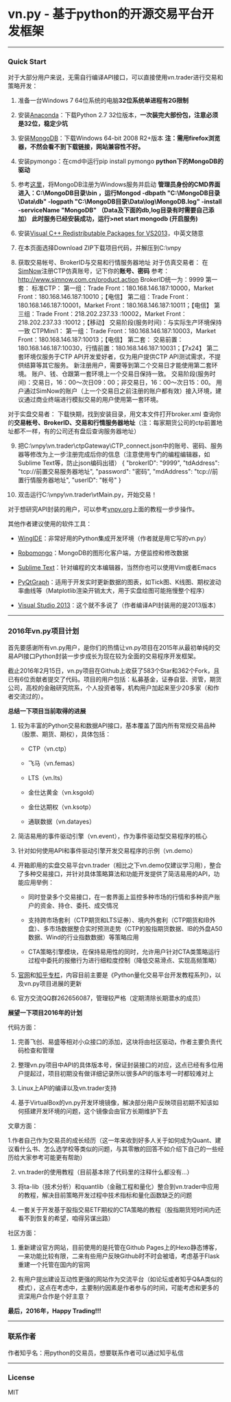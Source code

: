 # vn.py - 基于python的开源交易平台开发框架

---
### Quick Start

对于大部分用户来说，无需自行编译API接口，可以直接使用vn.trader进行交易和策略开发：

1. 准备一台Windows 7 64位系统的电脑**32位系统单进程有2G限制**

2. 安装[Anaconda](http://www.continuum.io/downloads)：下载Python 2.7 32位版本，**一次装完大部份包，注意必须是32位，稳定少坑**

3. 安装[MongoDB](https://www.mongodb.org/downloads#production)：下载Windows 64-bit 2008 R2+版本 **注：需用firefox浏览器，不然会看不到下载链接，网站兼容性不好。**

4. 安装pymongo：在cmd中运行pip install pymongo  **python下的MongoDB的驱动**

5. 参考[这里](http://jingyan.baidu.com/article/6b97984dbeef881ca2b0bf3e.html)，将MongoDB注册为Windows服务并启动
     **管理员身份的CMD界面进入：C:\MongoDB目录\bin ，运行Mongod -dbpath "C:\MongoDB目录\Data\db" -logpath "C:\MongoDB目录\Data\log\MongoDB.log"  -install -serviceName  "MongoDB" （Data及下面的db,log目录有时需要自己添加）**
     **此时服务已经安装成功，运行>net start mongodb (开启服务)**

6. 安装[Visual C++  Redistributable Packages for VS2013](https://www.microsoft.com/en-gb/download/details.aspx?id=40784)，中英文随意

7. 在本页面选择Download ZIP下载项目代码，并解压到C:\vnpy

8. 获取交易帐号、BrokerID与交易和行情服务器地址
           对于仿真交易者：
在[SimNow](http://simnow.com.cn/)注册CTP仿真账号，记下你的**账号、密码**
参考：http://www.simnow.com.cn/product.action
BrokerID统一为：9999
第一套：
    标准CTP：
        第一组：Trade Front：180.168.146.187:10000，Market Front：180.168.146.187:10010；【电信】
        第二组：Trade Front：180.168.146.187:10001，Market Front：180.168.146.187:10011；【电信】
        第三组：Trade Front：218.202.237.33 :10002，Market Front：218.202.237.33 :10012；【移动】
        交易阶段(服务时间)：与实际生产环境保持一致
    CTPMini1：
        第一组：Trade Front：180.168.146.187:10003，Market Front：180.168.146.187:10013；【电信】
第二套：
    交易前置：180.168.146.187:10030，行情前置：180.168.146.187:10031；【7x24】
    第二套环境仅服务于CTP API开发爱好者，仅为用户提供CTP API测试需求，不提供结算等其它服务。
    新注册用户，需要等到第二个交易日才能使用第二套环境。
    账户、钱、仓跟第一套环境上一个交易日保持一致。
    交易阶段(服务时间)：交易日，16：00～次日09：00；非交易日，16：00～次日15：00。
    用户通过SimNow的账户（上一个交易日之前注册的账户都有效）接入环境，建议通过商业终端进行模拟交易的用户使用第一套环境。

 对于实盘交易者：
      下载快期，找到安装目录，用文本文件打开broker.xml
           查询你的**交易帐号、BrokerID、交易和行情服务器地址**（注：每家期货公司的ctp前置地址都不一样，有的公司还有盘后查询服务器地址）

9. 把C:\vnpy\vn.trader\ctpGateway\CTP_connect.json中的账号、密码、服务器等修改为上一步注册完成后你的信息（注意使用专门的编程编辑器，如Sublime Text等，防止json编码出错）
{
    "brokerID": "9999", 
    "tdAddress": "tcp://前置交易服务器地址", 
    "password": "密码", 
    "mdAddress": "tcp://前置行情服务器地址", 
    "userID": "帐号"
}


10. 双击运行C:\vnpy\vn.trader\vtMain.py，开始交易！

对于想研究API封装的用户，可以参考[vnpy.org](http://vnpy.org)上面的教程一步步操作。

其他作者建议使用的软件工具：
* [WingIDE](http://wingware.com/)：非常好用的Python集成开发环境（作者就是用它写的vn.py）

* [Robomongo](https://robomongo.org/)：MongoDB的图形化客户端，方便监控和修改数据

* [Sublime Text](http://www.sublimetext.com/)：针对编程的文本编辑器，当然你也可以使用Vim或者Emacs

* [PyQtGraph](http://www.pyqtgraph.org/)：适用于开发实时更新数据的图表，如Tick图、K线图、期权波动率曲线等（Matplotlib渲染开销太大，用于实盘绘图可能拖慢整个程序）

* [Visual Studio 2013](https://www.visualstudio.com/en-us/downloads/download-visual-studio-vs.aspx)：这个就不多说了（作者编译API封装用的是2013版本）

---
### 2016年vn.py项目计划

首先要感谢所有vn.py用户，是你们的热情让vn.py项目在2015年从最初单纯的交易API接口Python封装一步步成长为现在较为全面的交易程序开发框架。

截止2016年2月15日，vn.py项目在Github上收获了583个Star和362个Fork，且已有6位贡献者提交了代码。项目的用户包括：私募基金，证券自营、资管，期货公司，高校的金融研究院系，个人投资者等，机构用户加起来至少20多家（和作者交流过的）。

**总结一下项目当前取得的进展**

1. 较为丰富的Python交易和数据API接口，基本覆盖了国内所有常规交易品种（股票、期货、期权），具体包括：
	
	* CTP（vn.ctp）
	
	* 飞马（vn.femas）
	
	* LTS（vn.lts）
	
	* 金仕达黄金（vn.ksgold）
	
	* 金仕达期权（vn.ksotp）
	
	* 通联数据（vn.datayes）

2. 简洁易用的事件驱动引擎（vn.event），作为事件驱动型交易程序的核心

3. 针对如何使用API和事件驱动引擎开发交易程序的示例（vn.demo）

4. 开箱即用的实盘交易平台vn.trader（相比之下vn.demo仅建议学习用），整合了多种交易接口，并针对具体策略算法和功能开发提供了简洁易用的API，功能应用举例：
	
	* 同时登录多个交易接口，在一套界面上监控多种市场的行情和多种资产账户的资金、持仓、委托、成交情况
	
	* 支持跨市场套利（CTP期货和LTS证券）、境内外套利（CTP期货和IB外盘）、多市场数据整合实时预测走势（CTP的股指期货数据、IB的外盘A50数据、Wind的行业指数数据）等策略应用
	
	* CTA策略引擎模块，在保持易用性的同时，允许用户针对CTA类策略运行过程中委托的报撤行为进行细粒度控制（降低交易滑点、实现高频策略）

5. [官网](http://vnpy.org)和[知乎专栏](http://zhuanlan.zhihu.com/vn-py)，内容目前主要是《Python量化交易平台开发教程系列》，以及vn.py项目进展的更新

6. 官方交流QQ群262656087，管理较严格（定期清除长期潜水的成员）

**展望一下项目2016年的计划**

代码方面：

1. 完善飞创、易盛等相对小众接口的添加，这块将由社区驱动，作者主要负责代码检查和管理

2. 整理vn.py项目中API的具体版本号，保证封装接口的对应，这点已经有多位用户提起过，项目初期没有做详细记录所以很多API的版本号一时都较难对上

3. Linux上API的编译以及vn.trader支持

4. 基于VirtualBox的vn.py开发环境镜像，解决部分用户反映项目初期不知该如何搭建开发环境的问题，这个镜像会由官方长期维护下去

文章方面：

1.作者自己作为交易员的成长经历（这一年来收到好多人关于如何成为Quant、建议看什么书、怎么选学校等类似的问题，与其零散的回答不如介绍下自己的一些经历给大家参考可能更有帮助）

2. vn.trader的使用教程（目前基本除了代码里的注释什么都没有...）

3. 将ta-lib（技术分析）和quantlib（金融工程和量化）整合到vn.trader中应用的教程，解决目前策略开发过程中技术指标和量化函数缺乏的问题

4. 一套关于开发基于股指交易ETF期权的CTA策略的教程（股指期货短时间内还看不到恢复的希望，咱得另谋出路）

社区方面：

1. 重新建设官方网站，目前使用的是托管在Github Pages上的Hexo静态博客，一来功能比较有限，二来有些用户反映Github时不时会被墙，考虑基于Flask重建一个托管在国内的官网

2. 有用户提出建设互动性更强的网站作为交流平台（如论坛或者知乎Q&A类似的模式），这点在考虑中，主要制约因素是作者参与的时间，可能考虑和更多的资深用户合作是个好主意？

**最后，2016年，Happy Trading!!!**

---
### 联系作者
作者知乎名：用python的交易员，想要联系作者可以通过知乎私信

---
### License
MIT

